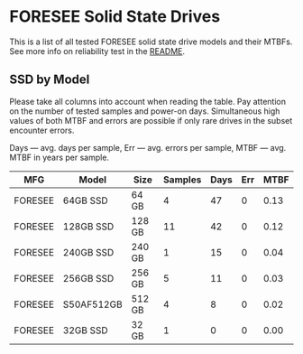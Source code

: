 FORESEE Solid State Drives
==========================

This is a list of all tested FORESEE solid state drive models and their MTBFs. See
more info on reliability test in the [README](https://github.com/linuxhw/SMART).

SSD by Model
------------

Please take all columns into account when reading the table. Pay attention on the
number of tested samples and power-on days. Simultaneous high values of both MTBF
and errors are possible if only rare drives in the subset encounter errors.

Days — avg. days per sample,
Err  — avg. errors per sample,
MTBF — avg. MTBF in years per sample.

| MFG       | Model              | Size   | Samples | Days  | Err   | MTBF   |
|-----------|--------------------|--------|---------|-------|-------|--------|
| FORESEE   | 64GB SSD           | 64 GB  | 4       | 47    | 0     | 0.13   |
| FORESEE   | 128GB SSD          | 128 GB | 11      | 42    | 0     | 0.12   |
| FORESEE   | 240GB SSD          | 240 GB | 1       | 15    | 0     | 0.04   |
| FORESEE   | 256GB SSD          | 256 GB | 5       | 11    | 0     | 0.03   |
| FORESEE   | S50AF512GB         | 512 GB | 4       | 8     | 0     | 0.02   |
| FORESEE   | 32GB SSD           | 32 GB  | 1       | 0     | 0     | 0.00   |
